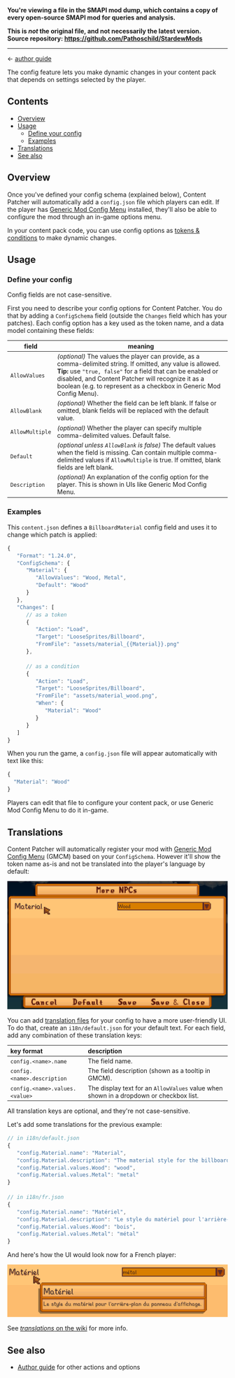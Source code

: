 **You're viewing a file in the SMAPI mod dump, which contains a copy of every open-source SMAPI mod
for queries and analysis.**

**This is _not_ the original file, and not necessarily the latest version.**  
**Source repository: https://github.com/Pathoschild/StardewMods**

----

← [author guide](../author-guide.md)

The config feature lets you make dynamic changes in your content pack that depends on settings
selected by the player.

## Contents
* [Overview](#overview)
* [Usage](#usage)
  * [Define your config](#define-your-config)
  * [Examples](#examples)
* [Translations](#translations)
* [See also](#see-also)

## Overview
Once you've defined your config schema (explained below), Content Patcher will automatically add
a `config.json` file which players can edit. If the player has [Generic Mod Config
Menu](https://www.nexusmods.com/stardewvalley/mods/5098) installed, they'll also be able to
configure the mod through an in-game options menu.

In your content pack code, you can use config options as [tokens &
conditions](../author-guide.md#tokens) to make dynamic changes.

## Usage
### Define your config
Config fields are not case-sensitive.

First you need to describe your config options for Content Patcher. You do that by adding a
`ConfigSchema` field (outside the `Changes` field which has your patches). Each config option has
a key used as the token name, and a data model containing these fields:

field               | meaning
------------------- | -------
`AllowValues`       | _(optional)_ The values the player can provide, as a comma-delimited string. If omitted, any value is allowed.<br />**Tip:** use `"true, false"` for a field that can be enabled or disabled, and Content Patcher will recognize it as a boolean (e.g. to represent as a checkbox in Generic Mod Config Menu).
`AllowBlank`        | _(optional)_ Whether the field can be left blank. If false or omitted, blank fields will be replaced with the default value.
`AllowMultiple`     | _(optional)_ Whether the player can specify multiple comma-delimited values. Default false.
`Default`           | _(optional unless `AllowBlank` is false)_ The default values when the field is missing. Can contain multiple comma-delimited values if `AllowMultiple` is true. If omitted, blank fields are left blank.
`Description`       | _(optional)_ An explanation of the config option for the player. This is shown in UIs like Generic Mod Config Menu.

### Examples
This `content.json` defines a `BillboardMaterial` config field and uses it to change which patch is
applied:

```js
{
   "Format": "1.24.0",
   "ConfigSchema": {
      "Material": {
         "AllowValues": "Wood, Metal",
         "Default": "Wood"
      }
   },
   "Changes": [
      // as a token
      {
         "Action": "Load",
         "Target": "LooseSprites/Billboard",
         "FromFile": "assets/material_{{Material}}.png"
      },

      // as a condition
      {
         "Action": "Load",
         "Target": "LooseSprites/Billboard",
         "FromFile": "assets/material_wood.png",
         "When": {
            "Material": "Wood"
         }
      }
   ]
}
```

When you run the game, a `config.json` file will appear automatically with text like this:

```js
{
  "Material": "Wood"
}
```

Players can edit that file to configure your content pack, or use Generic Mod Config Menu to do it
in-game.

## Translations
Content Patcher will automatically register your mod with [Generic Mod Config
Menu](https://www.nexusmods.com/stardewvalley/mods/5098) (GMCM) based on your `ConfigSchema`.
However it'll show the token name as-is and not be translated into the player's language by
default:

![](../screenshots/generic-config-menu-untranslated.png)

You can add [translation files](https://stardewvalleywiki.com/Modding:Translations) for your config
to have a more user-friendly UI. To do that, create an `i18n/default.json` for your default text.
For each field, add any combination of these translation keys:

key format                     | description
:----------------------------- | :----------
`config.<name>.name`           | The field name.
`config.<name>.description`    | The field description (shown as a tooltip in GMCM).
`config.<name>.values.<value>` | The display text for an `AllowValues` value when shown in a dropdown or checkbox list.

All translation keys are optional, and they're not case-sensitive.

Let's add some translations for the previous example:

```js
// in i18n/default.json
{
   "config.Material.name": "Material",
   "config.Material.description": "The material style for the billboard background.",
   "config.Material.values.Wood": "wood",
   "config.Material.values.Metal": "metal"
}

// in i18n/fr.json
{
   "config.Material.name": "Matériel",
   "config.Material.description": "Le style du matériel pour l'arrière-plan du panneau d'affichage.",
   "config.Material.values.Wood": "bois",
   "config.Material.values.Metal": "métal"
}
```

And here's how the UI would look now for a French player:

![](../screenshots/generic-config-menu-translated.png)

See [_translations_ on the wiki](https://stardewvalleywiki.com/Modding:Translations) for more info.

## See also
* [Author guide](../author-guide.md) for other actions and options
